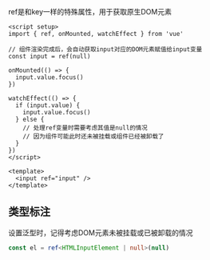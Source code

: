 ref是和key一样的特殊属性，用于获取原生DOM元素

```vue
<script setup>
import { ref, onMounted, watchEffect } from 'vue'

// 组件渲染完成后，会自动获取input对应的DOM元素赋值给input变量
const input = ref(null)

onMounted(() => {
  input.value.focus()
})
  
watchEffect(() => {
  if (input.value) {
    input.value.focus()
  } else {
    // 处理ref变量时需要考虑其值是null的情况
    // 因为组件可能此时还未被挂载或组件已经被卸载了
  }
})
</script>

<template>
  <input ref="input" />
</template>
```



## 类型标注

设置泛型时，记得考虑DOM元素未被挂载或已被卸载的情况

```ts
const el = ref<HTMLInputElement | null>(null)
```

